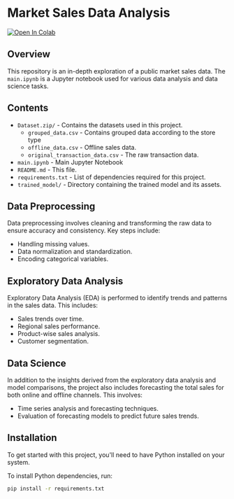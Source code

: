# Market Sales Data Analysis

<a target="_blank" href="https://colab.research.google.com/github/XueshunLin/Market-Sales-Analysis/blob/main/main.ipynb">
  <img src="https://colab.research.google.com/assets/colab-badge.svg" alt="Open In Colab"/>
</a>

## Overview

This repository is an in-depth exploration of a public market sales data. The `main.ipynb` is a Jupyter notebook used for various data analysis and data science tasks.

## Contents

- `Dataset.zip/` - Contains the datasets used in this project.
  - `grouped_data.csv` - Contains grouped data according to the store type
  - `offline_data.csv` - Offline sales data.
  - `original_transaction_data.csv` - The raw transaction data.
- `main.ipynb` - Main Jupyter Notebook
- `README.md` - This file.
- `requirements.txt` - List of dependencies required for this project.
- `trained_model/` - Directory containing the trained model and its assets.

## Data Preprocessing
Data preprocessing involves cleaning and transforming the raw data to ensure accuracy and consistency. Key steps include:
- Handling missing values.
- Data normalization and standardization.
- Encoding categorical variables.

## Exploratory Data Analysis
Exploratory Data Analysis (EDA) is performed to identify trends and patterns in the sales data. This includes:
- Sales trends over time.
- Regional sales performance.
- Product-wise sales analysis.
- Customer segmentation.

## Data Science
In addition to the insights derived from the exploratory data analysis and model comparisons, the project also includes forecasting the total sales for both online and offline channels. This involves:
- Time series analysis and forecasting techniques.
- Evaluation of forecasting models to predict future sales trends.


## Installation

To get started with this project, you'll need to have Python installed on your system.

To install Python dependencies, run:

```bash
pip install -r requirements.txt